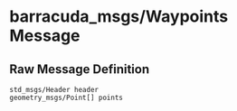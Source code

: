 # barracuda_msgs/Waypoints Message

## Raw Message Definition

```ros
std_msgs/Header header
geometry_msgs/Point[] points
```
